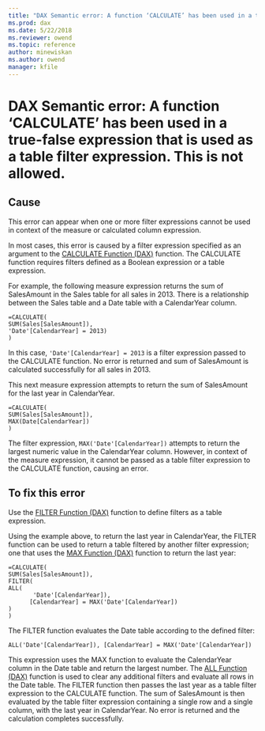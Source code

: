 ```yaml
---
title: "DAX Semantic error: A function ‘CALCULATE’ has been used in a true-false expression that is used as a table filter expression. This is not allowed. | Microsoft Docs"
ms.prod: dax
ms.date: 5/22/2018
ms.reviewer: owend
ms.topic: reference
author: minewiskan
ms.author: owend
manager: kfile
---
```

# DAX Semantic error: A function ‘CALCULATE’ has been used in a true-false expression that is used as a table filter expression. This is not allowed.
  
## Cause  
This error can appear when one or more filter expressions cannot be used in context of the measure or calculated column expression.  
  
In most cases, this error is caused by a filter expression specified as an argument to the [CALCULATE Function &#40;DAX&#41;](calculate-function-dax.md) function. The CALCULATE function requires filters defined as a Boolean expression or a table expression.  
  
For example, the following measure expression returns the sum of SalesAmount in the Sales table for all sales in 2013. There is a relationship between the Sales table and a Date table with a CalendarYear column.  
  
```  
=CALCULATE(  
SUM(Sales[SalesAmount]),   
'Date'[CalendarYear] = 2013)   
)  
```  
In this case, `'Date'[CalendarYear] = 2013` is a filter expression passed to the CALCULATE function.  No error is returned and sum of SalesAmount is calculated successfully for all sales in 2013.  
  
This next measure expression attempts to return the sum of SalesAmount for the last year in CalendarYear.  
  
```  
=CALCULATE(  
SUM(Sales[SalesAmount]),   
MAX(Date[CalendarYear])  
)  
```  
The filter expression, `MAX('Date'[CalendarYear])` attempts to return the largest numeric value in the CalendarYear column.  However, in context of the measure expression, it cannot be passed as a table filter expression to the CALCULATE function, causing an error.  
  
## To fix this error  
Use the [FILTER Function &#40;DAX&#41;](filter-function-dax.md) function to define filters as a table expression.  
  
Using the example above, to return the last year in CalendarYear, the FILTER function can be used to return a table filtered by another filter expression; one that uses the [MAX Function &#40;DAX&#41;](max-function-dax.md) function to return the last year:  
  
```  
=CALCULATE(  
SUM(Sales[SalesAmount]),  
FILTER(  
ALL(  
       'Date'[CalendarYear]),   
      [CalendarYear] = MAX('Date'[CalendarYear])  
)  
)  
```  
The FILTER function evaluates the Date table according to the defined filter:  
  
```  
ALL('Date'[CalendarYear]), [CalendarYear] = MAX('Date'[CalendarYear])  
```  
This expression uses the MAX function to evaluate the CalendarYear column in the Date table and return the largest number. The [ALL Function &#40;DAX&#41;](all-function-dax.md) function is used to clear any additional filters and evaluate all rows in the Date table. The FILTER function then passes the last year as a table filter expression to the CALCULATE function. The sum of SalesAmount is then evaluated by the table filter expression containing a single row and a single column, with the last year in CalendarYear. No error is returned and the calculation completes successfully.  
  
